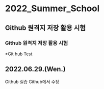 # 2022_Summer_School
## Github 원격지 저장 활용 시험
### Github 원격지 저장 활용 시험
*Git hub Test
## 2022.06.29.(Wen.)
Github 실습
Github에서 수정
